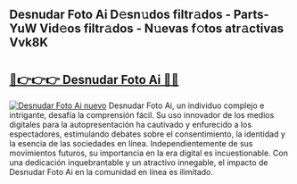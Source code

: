 ## Desnudar Foto Ai D𝚎sn𝚞dos filtr𝚊dos - Parts-YuW Vid𝚎os filtr𝚊dos - N𝚞evas f𝚘tos atr𝚊ctivas Vvk8K

# <h2><a href="http://mb4c49h.tromn.icu/?c=Desnudar+Foto+Ai">🔗👉👉👉 Desnudar Foto Ai 🔗🔗</a></h2>

[![Desnudar Foto Ai nuevo](https://i.imgur.com/pEAQMta.gif)](http://mb4c49h.tromn.icu/?c=Desnudar+Foto+Ai)
Desnudar Foto Ai, un individuo complejo e intrigante, desafía la comprensión fácil. Su uso innovador de los medios digitales para la autopresentación ha cautivado y enfurecido a los espectadores, estimulando debates sobre el consentimiento, la identidad y la esencia de las sociedades en línea. Independientemente de sus movimientos futuros, su importancia en la era digital es incuestionable. Con una dedicación inquebrantable y un atractivo innegable, el impacto de Desnudar Foto Ai en la comunidad en línea es ilimitado.
